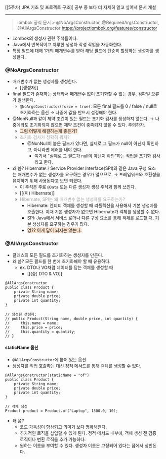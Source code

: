[[5주차) JPA 기초 및 프로젝트 구조]] 공부 중 보다 더 자세히 알고 싶어서 문서 개설

---

> lombok 공식 문서 > @NoArgsConstructor, @RequiredArgsConstructor, @AllArgsConstructor
> https://projectlombok.org/features/constructor

* Lombok의 생성자 관련 주석들이다.
* Java에서 반복적이고 지루한 생성자 작성 작업을 자동화한다.
* 특정 필드에 대해 1개의 매개변수를 받아 해당 필드에 단순히 할당하는 생성자를 생성한다.

### @NoArgsConstructor
* 매개변수가 없는 생성자를 생성한다.
	* [[생성자]]
* final 필드가 존재하는 상태라서 매개변수 없이 초기화할 수 없는 경우, 컴파일 오류가 발생한다.
	* `@NoArgsConstructor(force = true)`: 모든 final 필드를 0 / false / null로 초기화하는 옵션 → 나중에 값을 반드시 설정해야 한다.
* @NonNull과 같이 제약 조건이 있는 필드는 초기화 검사를 생성하지 않는다. → 나중에라도 초기화되지 않으면 제약 조건이 충족되지 않을 수 있다. 주의하자. 
	* <span style="background:rgba(240, 107, 5, 0.2)">그럼 어떻게 해결하는게 좋은가?</span>
	* <font color="#a5a5a5">초기화 검사가 정확히 뭐지?</font>
		* @NonNull이 붙은 필드가 있다면, 실제로 그 필드가 null이 아닌지 확인하고, 아니라면 에러를 내야 한다.
			* 여기서 "실제로 그 필드가 null이 아닌지 확인"하는 작업을 초기화 검사라고 한다.
* 왜 씀? Hibernate나 Service Provider Interface(SPI)와 같은 Java 구성 요소는 매개변수가 없는 생성자를 요구하는 경우가 많으므로. → 프레임워크와 호환성을 유지하기 위해 사용된다고 보면 되겠다.
	* 이 주석은 주로 `@Data` 또는 다른 생성자 생성 주석과 함께 쓰인다.
	* [[(미) Hibernate]]
	* <font color="#a5a5a5">Hibernate, SPI는 왜 매개변수 없는 생성자를 요구하는가? </font>
		* Hibernate: 엔티티 객체를 생성할 때 리플렉션을 사용해서 기본 생성자를 호출한다. 이때 기본 생성자가 없으면 Hibernate가 객체를 생성할 수 없다.
		- SPI: Java에서 서비스 로더나 다른 구성 요소를 통해 객체를 로드할 때, 기본 생성자를 요구하는 경우가 많다.
		- <span style="background:rgba(240, 107, 5, 0.2)">엉?? 이게 답이 되지는 않는다.</span>

### @AllArgsConstructor
* 클래스의 모든 필드를 초기화하는 생성자를 만든다.
* 왜 씀? 모든 필드를 한 번에 초기화해야 할 때 유용하다. 
	* ex. DTO나 VO처럼 데이터를 담는 객체를 생성할 때
		* [[(중) DTO & VO]]
```
@AllArgsConstructor
public class Product {
    private String name;
    private double price;
    private int quantity;
}

// 생성된 생성자:
// public Product(String name, double price, int quantity) {
//     this.name = name;
//     this.price = price;
//     this.quantity = quantity;
// }
```


#### staticName 옵션
* `@AllArgsConstructor`에 붙어 있는 옵션
* 생성자를 직접 호출하는 대신 정적 메서드를 통해 객체를 생성할 수 있다.
```
@AllArgsConstructor(staticName = "of")
public class Product {
    private String name;
    private double price;
    private int quantity;
}

// 객체 생성
Product product = Product.of("Laptop", 1500.0, 10);

```
* 왜 씀?
	* 코드 가독성이 향상되고 의미가 보다 명확해진다.
	* 추가적인 로직을 삽입할 수 있게 된다. 정적 메서드 내부에, 객체 생성 전 검증 로직이나 변환 로직을 추가 가능하다.
	* 원하는 이름을 부여할 수 있다. 생성자 이름은 고정되어 있다는 점에서 상반된다.